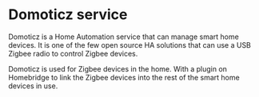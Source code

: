 # Domoticz service
Domoticz is a Home Automation service that can manage smart home devices.  It is one of the few open source HA solutions that can use a USB Zigbee radio to control Zigbee devices.

Domoticz is used for Zigbee devices in the home.  With a plugin on Homebridge to link the Zigbee devices into the rest of the smart home devices in use.

